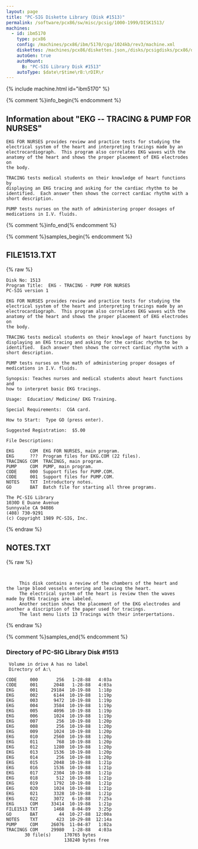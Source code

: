 ```yaml
---
layout: page
title: "PC-SIG Diskette Library (Disk #1513)"
permalink: /software/pcx86/sw/misc/pcsig/1000-1999/DISK1513/
machines:
  - id: ibm5170
    type: pcx86
    config: /machines/pcx86/ibm/5170/cga/1024kb/rev3/machine.xml
    diskettes: /machines/pcx86/diskettes.json,/disks/pcsigdisks/pcx86/diskettes.json
    autoGen: true
    autoMount:
      B: "PC-SIG Library Disk #1513"
    autoType: $date\r$time\rB:\rDIR\r
---
```


{% include machine.html id="ibm5170" %}

{% comment %}info_begin{% endcomment %}

## Information about "EKG -- TRACING & PUMP FOR NURSES"

    EKG FOR NURSES provides review and practice tests for studying the
    electrical system of the heart and interpreting tracings made by an
    electrocardiograph.  This program also correlates EKG waves with the
    anatomy of the heart and shows the proper placement of EKG electrodes on
    the body.
    
    TRACING tests medical students on their knowledge of heart functions by
    displaying an EKG tracing and asking for the cardiac rhythm to be
    identified.  Each answer then shows the correct cardiac rhythm with a
    short description.
    
    PUMP tests nurses on the math of administering proper dosages of
    medications in I.V. fluids.
{% comment %}info_end{% endcomment %}

{% comment %}samples_begin{% endcomment %}

## FILE1513.TXT

{% raw %}
```
Disk No: 1513
Program Title:  EKG - TRACING - PUMP FOR NURSES
PC-SIG version 1

EKG FOR NURSES provides review and practice tests for studying the
electrical system of the heart and interpreting tracings made by an
electrocardiograph.  This program also correlates EKG waves with the
anatomy of the heart and shows the proper placement of EKG electrodes on
the body.

TRACING tests medical students on their knowlege of heart functions by
displaying an EKG tracing and asking for the cardiac rhythm to be
identified.  Each answer then shows the correct cardiac rhythm with a
short description.

PUMP tests nurses on the math of administering proper dosages of
medications in I.V. fluids.

Synopsis: Teaches nurses and medical students about heart functions and
how to interpret basic EKG tracings.

Usage:  Education/ Medicine/ EKG Training.

Special Requirements:  CGA card.

How to Start:  Type GO (press enter).

Suggested Registration:  $5.00

File Descriptions:

EKG      COM  EKG FOR NURSES, main program.
EKG      ???  Program files for EKG.COM (22 files).
TRACINGS COM  TRACINGS, main program.
PUMP     COM  PUMP, main program.
CODE     000  Support files for PUMP.COM.
CODE     001  Support files for PUMP.COM.
NOTES    TXT  Introductory notes.
GO       BAT  Batch file for starting all three programs.

The PC-SIG Library
1030D E Duane Avenue
Sunnyvale CA 94086
(408) 730-9291
(c) Copyright 1989 PC-SIG, Inc.

```
{% endraw %}

## NOTES.TXT

{% raw %}
```
     

     This disk contains a review of the chambers of the heart and
the large blood vessels entering and leaving the heart.
     The electrical system of the heart is review then the waves
made by EKG tracings are labeled.
     Another section shows the placement of the EKG electrodes and
another a discription of the paper used for tracings.
     The last menu lists 13 Tracings with their interpertations.
```
{% endraw %}

{% comment %}samples_end{% endcomment %}

### Directory of PC-SIG Library Disk #1513

     Volume in drive A has no label
     Directory of A:\

    CODE     000       256   1-28-88   4:03a
    CODE     001      2048   1-28-88   4:03a
    EKG      001     29184  10-19-88   1:18p
    EKG      002      6144  10-19-88   1:19p
    EKG      003      9472  10-19-88   1:19p
    EKG      004      3584  10-19-88   1:19p
    EKG      005      4096  10-19-88   1:19p
    EKG      006      1024  10-19-88   1:19p
    EKG      007       256  10-19-88   1:20p
    EKG      008       256  10-19-88   1:20p
    EKG      009      1024  10-19-88   1:20p
    EKG      010      2560  10-19-88   1:20p
    EKG      011       768  10-19-88   1:20p
    EKG      012      1280  10-19-88   1:20p
    EKG      013      1536  10-19-88   1:20p
    EKG      014       256  10-19-88   1:20p
    EKG      015      2048  10-19-88   1:21p
    EKG      016      1536  10-19-88   1:21p
    EKG      017      2304  10-19-88   1:21p
    EKG      018       512  10-19-88   1:21p
    EKG      019      1792  10-19-88   1:21p
    EKG      020      1024  10-19-88   1:21p
    EKG      021      3328  10-19-88   1:21p
    EKG      022      3072   6-10-88   7:25a
    EKG      COM     33414  10-19-88   1:21p
    FILE1513 TXT      1468   8-04-89   3:25p
    GO       BAT        44  10-27-88  12:00a
    NOTES    TXT       423  10-29-88  12:14a
    PUMP     COM     26076  11-04-87   1:02a
    TRACINGS COM     29980   1-28-88   4:03a
           30 file(s)     170765 bytes
                          138240 bytes free
